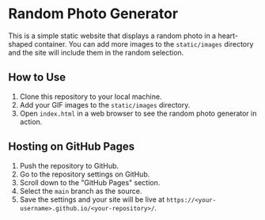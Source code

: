 
# Random Photo Generator

This is a simple static website that displays a random photo in a heart-shaped container. You can add more images to the `static/images` directory and the site will include them in the random selection.

## How to Use

1. Clone this repository to your local machine.
2. Add your GIF images to the `static/images` directory.
3. Open `index.html` in a web browser to see the random photo generator in action.

## Hosting on GitHub Pages

1. Push the repository to GitHub.
2. Go to the repository settings on GitHub.
3. Scroll down to the "GitHub Pages" section.
4. Select the `main` branch as the source.
5. Save the settings and your site will be live at `https://<your-username>.github.io/<your-repository>/`.
